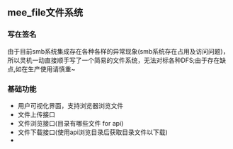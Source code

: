 
## mee_file文件系统

### 写在签名

  由于目前smb系统集成存在各种各样的异常现象(smb系统存在占用及访问问题)，所以灵机一动直接顺手写了一个简易的文件系统，无法对标各种DFS;由于存在缺点,如在生产使用请慎重~

### 基础功能
+ 用户可视化界面，支持浏览器浏览文件
+ 文件上传接口
+ 文件浏览接口(目录有哪些文件 for api)
+ 文件下载接口(使用api浏览目录后获取目录文件以下载)
+ 
  
